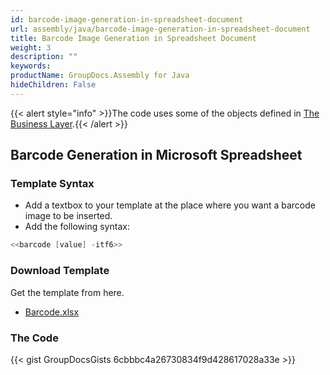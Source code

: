 ```yaml
---
id: barcode-image-generation-in-spreadsheet-document
url: assembly/java/barcode-image-generation-in-spreadsheet-document
title: Barcode Image Generation in Spreadsheet Document
weight: 3
description: ""
keywords: 
productName: GroupDocs.Assembly for Java
hideChildren: False
---
```

{{< alert style="info" >}}The code uses some of the objects defined in [The Business Layer](https://docs.groupdocs.com/assembly/java/the-business-layer/).{{< /alert >}}

## Barcode Generation in Microsoft Spreadsheet

### Template Syntax

*   Add a textbox to your template at the place where you want a barcode image to be inserted.
*   Add the following syntax:

```java
<<barcode [value] -itf6>>
```

### Download Template

Get the template from here.

*   [Barcode.xlsx](https://github.com/groupdocs-assembly/GroupDocs.Assembly-for-Java/blob/master/Examples/GroupDocs.Assembly.Examples.Java/Data/Storage/Spreadsheet%20Templates/Barcode.xlsx?raw=true)

### The Code

{{< gist GroupDocsGists 6cbbbc4a26730834f9d428617028a33e >}}


